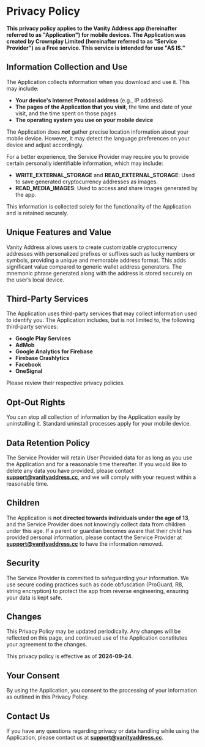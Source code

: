 # Privacy Policy

**This privacy policy applies to the Vanity Address app (hereinafter referred to as "Application") for mobile devices. The Application was created by Crownplay Limited (hereinafter referred to as "Service Provider") as a Free service. This service is intended for use "AS IS."**

## Information Collection and Use

The Application collects information when you download and use it. This may include:

- **Your device's Internet Protocol address** (e.g., IP address)
- **The pages of the Application that you visit**, the time and date of your visit, and the time spent on those pages
- **The operating system you use on your mobile device**

The Application does **_not_** gather precise location information about your mobile device. However, it may detect the language preferences on your device and adjust accordingly.

For a better experience, the Service Provider may require you to provide certain personally identifiable information, which may include:

- **WRITE_EXTERNAL_STORAGE** and **READ_EXTERNAL_STORAGE**: Used to save generated cryptocurrency addresses as images.
- **READ_MEDIA_IMAGES**: Used to access and share images generated by the app.

This information is collected solely for the functionality of the Application and is retained securely.

## Unique Features and Value

Vanity Address allows users to create customizable cryptocurrency addresses with personalized prefixes or suffixes such as lucky numbers or symbols, providing a unique and memorable address format. This adds significant value compared to generic wallet address generators. The mnemonic phrase generated along with the address is stored securely on the user’s local device.

## Third-Party Services

The Application uses third-party services that may collect information used to identify you. The Application includes, but is not limited to, the following third-party services:

- **Google Play Services**
- **AdMob**
- **Google Analytics for Firebase**
- **Firebase Crashlytics**
- **Facebook**
- **OneSignal**

Please review their respective privacy policies.

## Opt-Out Rights

You can stop all collection of information by the Application easily by uninstalling it. Standard uninstall processes apply for your mobile device.

## Data Retention Policy

The Service Provider will retain User Provided data for as long as you use the Application and for a reasonable time thereafter. If you would like to delete any data you have provided, please contact **[support@vanityaddress.cc](mailto:support@vanityaddress.cc)**, and we will comply with your request within a reasonable time.

## Children

The Application is **not directed towards individuals under the age of 13**, and the Service Provider does not knowingly collect data from children under this age. If a parent or guardian becomes aware that their child has provided personal information, please contact the Service Provider at **[support@vanityaddress.cc](mailto:support@vanityaddress.cc)** to have the information removed.

## Security

The Service Provider is committed to safeguarding your information. We use secure coding practices such as code obfuscation (ProGuard, R8, string encryption) to protect the app from reverse engineering, ensuring your data is kept safe.

## Changes

This Privacy Policy may be updated periodically. Any changes will be reflected on this page, and continued use of the Application constitutes your agreement to the changes.

This privacy policy is effective as of **2024-09-24**.

## Your Consent

By using the Application, you consent to the processing of your information as outlined in this Privacy Policy.

## Contact Us

If you have any questions regarding privacy or data handling while using the Application, please contact us at **[support@vanityaddress.cc](mailto:support@vanityaddress.cc)**.
